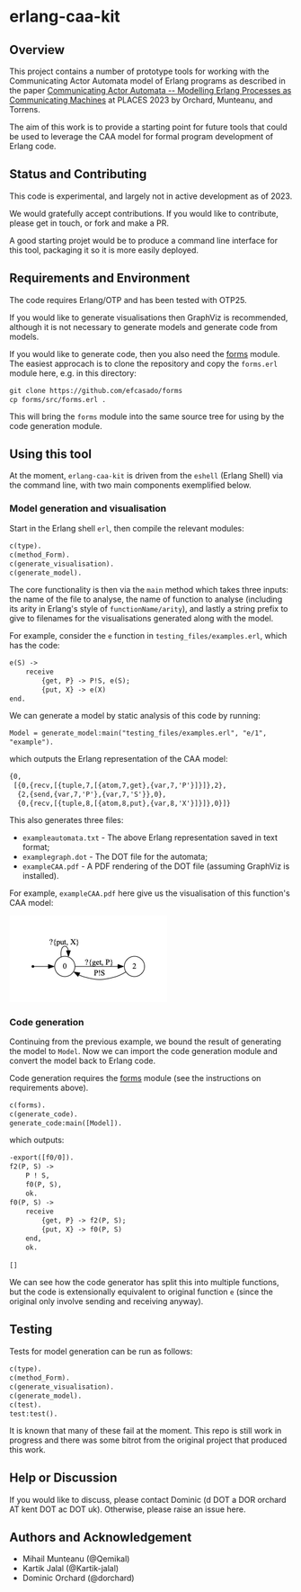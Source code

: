 # erlang-caa-kit

## Overview

This project contains a number of prototype tools for working with the Communicating Actor Automata model of Erlang programs as described
in the paper [Communicating Actor Automata -- Modelling Erlang Processes as Communicating Machines](https://arxiv.org/abs/2304.06395) at PLACES 2023 by Orchard, Munteanu,
and Torrens.

The aim of this work is to provide a starting point for future tools
that could be used to leverage the CAA model for formal program development
of Erlang code.

## Status and Contributing

This code is experimental, and largely not in active development as of 2023.

We would gratefully accept contributions.
If you would like to contribute, please get in touch, or fork and make a PR.

A good starting projet would be to produce a command line interface for
this tool, packaging it so it is more easily deployed.

## Requirements and Environment

The code requires Erlang/OTP and has been tested with OTP25.

If you would like to generate visualisations then GraphViz is recommended,
although it is not necessary to generate models and generate code from
models.

If you would like to generate code, then you also need the [forms](https://github.com/efcasado/forms) module. The easiest approcach is to clone the repository and copy the `forms.erl` module here, e.g.
in this directory:

```
git clone https://github.com/efcasado/forms
cp forms/src/forms.erl .
```

This will bring the `forms` module into the same source tree for using by the code generation module.


## Using this tool

At the moment, `erlang-caa-kit` is driven from the `eshell` (Erlang Shell) via the command line, with two main components exemplified below.

### Model generation and visualisation

Start in the Erlang shell `erl`, then compile the relevant modules:

```
c(type).
c(method_Form).
c(generate_visualisation).
c(generate_model).
```

The core functionality is then via the
 `main` method which takes three inputs: the name of the file to
analyse, the name of function to analyse (including its arity
in Erlang's style of `functionName/arity`), and lastly a string prefix to give
to filenames for the visualisations generated along with the model.

For example, consider the `e` function in `testing_files/examples.erl`, which
has the code:

```
e(S) ->
    receive
        {get, P} -> P!S, e(S);
        {put, X} -> e(X)
end.
```

We can generate a model by static analysis of this code by running:

```
Model = generate_model:main("testing_files/examples.erl", "e/1", "example").
```

which outputs the Erlang representation of the CAA model:

```
{0,
 [{0,{recv,[{tuple,7,[{atom,7,get},{var,7,'P'}]}]},2},
  {2,{send,{var,7,'P'},{var,7,'S'}},0},
  {0,{recv,[{tuple,8,[{atom,8,put},{var,8,'X'}]}]},0}]}
```

This also generates three files:
- `exampleautomata.txt` - The above Erlang representation saved in text format;
- `examplegraph.dot` - The DOT file for the automata;
- `exampleCAA.pdf` - A PDF rendering of the DOT file (assuming GraphViz is installed).

For example, `exampleCAA.pdf` here give us the visualisation of this
function's CAA model:

![Example CAA](exampleCAA.png)

### Code generation

Continuing from the previous example, we bound the result of generating the model
to `Model`. Now we can import the code generation module and convert the model
back to Erlang code.

Code generation requires the [forms](https://github.com/efcasado/forms) module
(see the instructions on requirements above).


```
c(forms).
c(generate_code).
generate_code:main([Model]).
```

which outputs:

```
-export([f0/0]).
f2(P, S) ->
    P ! S,
    f0(P, S),
    ok.
f0(P, S) ->
    receive
        {get, P} -> f2(P, S);
        {put, X} -> f0(P, S)
    end,
    ok.

[]
```

We can see how the code generator has split this into multiple functions, but the code is extensionally equivalent to original function `e` (since the original only involve sending and receiving anyway).

## Testing

Tests for model generation can be run as follows:

```
c(type).
c(method_Form).
c(generate_visualisation).
c(generate_model).
c(test).
test:test().
```

It is known that many of these fail at the moment. This repo is still work in progress
and there was some bitrot from the original project that produced this work.

## Help or Discussion

If you would like to discuss, please contact Dominic (d DOT a DOR orchard AT kent DOT ac DOT uk). Otherwise, please raise an issue here.

## Authors and Acknowledgement

- Mihail Munteanu (@Qemikal)
- Kartik Jalal (@Kartik-jalal)
- Dominic Orchard (@dorchard)
